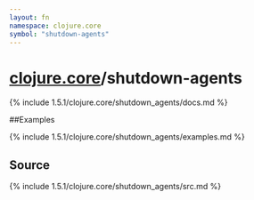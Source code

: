 ```yaml
---
layout: fn
namespace: clojure.core
symbol: "shutdown-agents"
---
```


# [clojure.core](../)/shutdown-agents

{% include 1.5.1/clojure.core/shutdown_agents/docs.md %}

##Examples

{% include 1.5.1/clojure.core/shutdown_agents/examples.md %}
## Source
{% include 1.5.1/clojure.core/shutdown_agents/src.md %}


